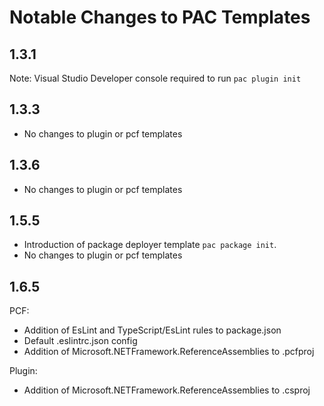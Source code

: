 # Notable Changes to PAC Templates

## 1.3.1

Note: Visual Studio Developer console required to run `pac plugin init`

## 1.3.3

* No changes to plugin or pcf templates

## 1.3.6

* No changes to plugin or pcf templates

## 1.5.5

* Introduction of package deployer template `pac package init`.
* No changes to plugin or pcf templates

## 1.6.5

PCF:

* Addition of EsLint and TypeScript/EsLint rules to package.json
* Default .eslintrc.json config
* Addition of Microsoft.NETFramework.ReferenceAssemblies to .pcfproj

Plugin:

* Addition of Microsoft.NETFramework.ReferenceAssemblies to .csproj

